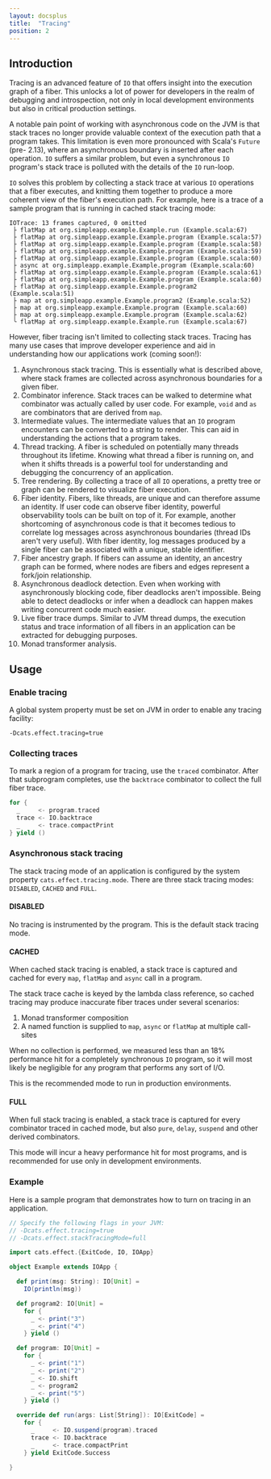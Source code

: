 ```yaml
---
layout: docsplus
title:  "Tracing"
position: 2
---
```


<nav role="navigation" id="toc"></nav>

## Introduction
Tracing is an advanced feature of `IO` that offers insight into the execution 
graph of a fiber. This unlocks a lot of power for developers in the realm of 
debugging and introspection, not only in local development environments 
but also in critical production settings.

A notable pain point of working with asynchronous code on the JVM is that 
stack traces no longer provide valuable context of the execution path that 
a program takes. This limitation is even more pronounced with Scala's `Future`
(pre- 2.13), where an asynchronous boundary is inserted after each operation. 
`IO`  suffers a similar problem, but even a synchronous `IO` program's stack 
trace is polluted with the details of the `IO` run-loop.

`IO` solves this problem by collecting a stack trace at various `IO` 
operations that a fiber executes, and knitting them together to produce a more 
coherent view of the fiber's execution path. For example, here is a trace of a 
sample program that is running in cached stack tracing mode:

```
IOTrace: 13 frames captured, 0 omitted
 ├ flatMap at org.simpleapp.example.Example.run (Example.scala:67)
 ├ flatMap at org.simpleapp.example.Example.program (Example.scala:57)
 ├ flatMap at org.simpleapp.example.Example.program (Example.scala:58)
 ├ flatMap at org.simpleapp.example.Example.program (Example.scala:59)
 ├ flatMap at org.simpleapp.example.Example.program (Example.scala:60)
 ├ async at org.simpleapp.example.Example.program (Example.scala:60)
 ├ flatMap at org.simpleapp.example.Example.program (Example.scala:61)
 ├ flatMap at org.simpleapp.example.Example.program (Example.scala:60)
 ├ flatMap at org.simpleapp.example.Example.program2 (Example.scala:51)
 ├ map at org.simpleapp.example.Example.program2 (Example.scala:52)
 ├ map at org.simpleapp.example.Example.program (Example.scala:60)
 ├ map at org.simpleapp.example.Example.program (Example.scala:62)
 ╰ flatMap at org.simpleapp.example.Example.run (Example.scala:67)
```

However, fiber tracing isn't limited to collecting stack traces. Tracing 
has many use cases that improve developer experience and aid in understanding 
how our applications work (coming soon!):

1. Asynchronous stack tracing. This is essentially what is described above,
where stack frames are collected across asynchronous boundaries for a given
fiber.
2. Combinator inference. Stack traces can be walked to determine what
combinator was actually called by user code. For example, `void` and 
`as` are combinators that are derived from `map`.
3. Intermediate values. The intermediate values that an `IO` program encounters
can be converted to a string to render. This can aid in understanding the
actions that a program takes.
4. Thread tracking. A fiber is scheduled on potentially many threads throughout
its lifetime. Knowing what thread a fiber is running on, and when it shifts
threads is a powerful tool for understanding and debugging the concurrency of 
an application.
5. Tree rendering. By collecting a trace of all `IO` operations, a pretty tree
or graph can be rendered to visualize fiber execution.
6. Fiber identity. Fibers, like threads, are unique and can therefore assume an
identity. If user code can observe fiber identity, powerful observability tools
can be built on top of it. For example, another shortcoming of asynchronous
code is that it becomes tedious to correlate log messages across asynchronous
boundaries (thread IDs aren't very useful). With fiber identity, log messages
produced by a single fiber can be associated with a unique, stable identifier.
7. Fiber ancestry graph. If fibers can assume an identity, an ancestry graph 
can be formed, where nodes are fibers and edges represent a fork/join
relationship.
8. Asynchronous deadlock detection. Even when working with asynchronously
blocking code, fiber deadlocks aren't impossible. Being able to detect
deadlocks or infer when a deadlock can happen makes writing concurrent code
much easier.
9. Live fiber trace dumps. Similar to JVM thread dumps, the execution status 
and trace information of all fibers in an application can be extracted for 
debugging purposes.
10. Monad transformer analysis.

## Usage

### Enable tracing
A global system property must be set on JVM in order to enable any tracing
facility:

```
-Dcats.effect.tracing=true
```

### Collecting traces
To mark a region of a program for tracing, use the `traced` combinator. After
that subprogram completes, use the `backtrace` combinator to collect the full
fiber trace.

```scala
for {
  _     <- program.traced
  trace <- IO.backtrace
  _     <- trace.compactPrint
} yield ()
```

### Asynchronous stack tracing
The stack tracing mode of an application is configured by the system property
`cats.effect.tracing.mode`. There are three stack tracing modes: `DISABLED`,
`CACHED` and `FULL`.

#### DISABLED
No tracing is instrumented by the program. This is the default stack tracing 
mode.

#### CACHED
When cached stack tracing is enabled, a stack trace is captured and cached for
every `map`, `flatMap` and `async` call in a program. 

The stack trace cache is keyed by the lambda class reference, so cached tracing
may produce inaccurate fiber traces under several scenarios:
1. Monad transformer composition
2. A named function is supplied to `map`, `async` or `flatMap` at multiple
call-sites

When no collection is performed, we measured less than an 18% performance hit
for a completely synchronous `IO` program, so it will most likely be negligible
for any program that performs any sort of I/O.

This is the recommended mode to run in production environments.

#### FULL
When full stack tracing is enabled, a stack trace is captured for every
combinator traced in cached mode, but also `pure`, `delay`, `suspend` and other
derived combinators.

This mode will incur a heavy performance hit for most programs, and is
recommended for use only in development environments.

### Example
Here is a sample program that demonstrates how to turn on tracing in an 
application.

```scala
// Specify the following flags in your JVM:
// -Dcats.effect.tracing=true
// -Dcats.effect.stackTracingMode=full

import cats.effect.{ExitCode, IO, IOApp}

object Example extends IOApp {

  def print(msg: String): IO[Unit] =
    IO(println(msg))

  def program2: IO[Unit] =
    for {
      _ <- print("3")
      _ <- print("4")
    } yield ()

  def program: IO[Unit] =
    for {
      _ <- print("1")
      _ <- print("2")
      _ <- IO.shift
      _ <- program2
      _ <- print("5")
    } yield ()

  override def run(args: List[String]): IO[ExitCode] =
    for {
      _     <- IO.suspend(program).traced
      trace <- IO.backtrace
      _     <- trace.compactPrint
    } yield ExitCode.Success

}
```

